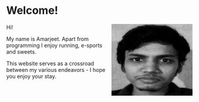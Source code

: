 # Welcome!

Hi! 
<img src="/static/me.jpg" align="right" height="190" width="215"  style="margin: 0px 10px 0px 0px;"/>
<p>My name is Amarjeet. Apart from programming I enjoy running, e-sports and sweets.
  
This website serves as a crossroad between my various endeavors - I hope you enjoy your stay. </p>
